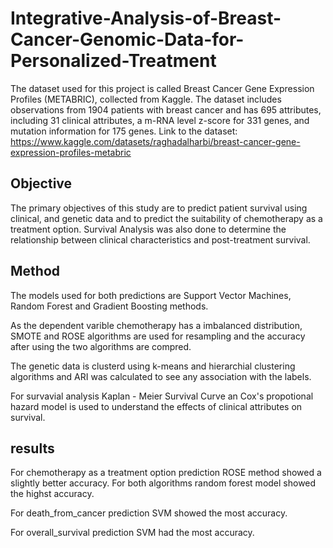 # Integrative-Analysis-of-Breast-Cancer-Genomic-Data-for-Personalized-Treatment
The dataset used for this project is called Breast Cancer Gene Expression Profiles (METABRIC), collected from Kaggle. The dataset includes observations from 1904 patients with breast cancer and has 695 attributes, including 31 clinical attributes, a m-RNA level z-score for 331 genes, and mutation information for 175 genes.
Link to the dataset: https://www.kaggle.com/datasets/raghadalharbi/breast-cancer-gene-expression-profiles-metabric

## Objective
The primary objectives of this study are to predict patient survival using clinical, and genetic data and to predict the suitability of chemotherapy as a treatment option. Survival Analysis was also done to determine the relationship between clinical characteristics and post-treatment survival.

## Method
The models used for both predictions are  Support Vector Machines, Random Forest and Gradient Boosting methods.

As the dependent varible chemotherapy has a imbalanced distribution, SMOTE and ROSE algorithms are used for resampling and the accuracy after using the two algorithms are compred.

The genetic data is clusterd using k-means and hierarchial clustering algorithms and ARI was calculated to see any association with the labels.

For survavial analysis Kaplan - Meier Survival Curve an Cox's propotional hazard model is used to understand the effects of clinical attributes on survival.

## results
For chemotherapy as a treatment option prediction ROSE method showed a slightly better accuracy. For both algorithms  random forest model showed the highst accuracy.

For death_from_cancer prediction SVM showed the most accuracy.


For overall_survival prediction SVM had the most accuracy.


